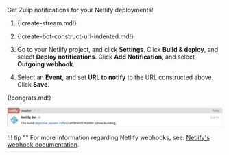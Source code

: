 Get Zulip notifications for your Netlify deployments!

1. {!create-stream.md!}

2. {!create-bot-construct-url-indented.md!}

3. Go to your Netlify project, and click **Settings**. Click **Build & deploy**, and select **Deploy notifications**.
   Click **Add Notification**, and select **Outgoing webhook**.

4. Select an **Event**, and set **URL to notify** to the URL constructed above. Click **Save**.

{!congrats.md!}

![](/static/images/integrations/netlify/001.png)

!!! tip ""
    For more information regarding Netlify webhooks, see: [Netlify's webhook documentation][1].

[1]: https://www.netlify.com/docs/webhooks/

